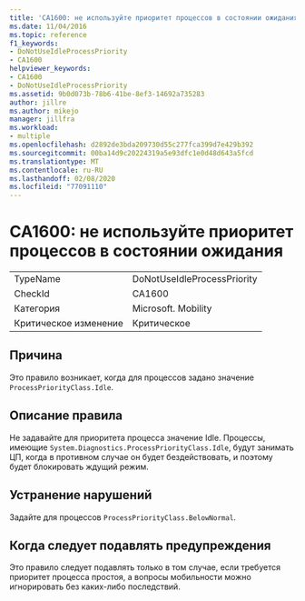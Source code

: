 ```yaml
---
title: 'CA1600: не используйте приоритет процессов в состоянии ожидания'
ms.date: 11/04/2016
ms.topic: reference
f1_keywords:
- DoNotUseIdleProcessPriority
- CA1600
helpviewer_keywords:
- CA1600
- DoNotUseIdleProcessPriority
ms.assetid: 9b0d073b-78b6-41be-8ef3-14692a735283
author: jillre
ms.author: mikejo
manager: jillfra
ms.workload:
- multiple
ms.openlocfilehash: d2892de3bda209730d55c277fca399d7e429b392
ms.sourcegitcommit: 00ba14d9c20224319a5e93dfc1e0d48d643a5fcd
ms.translationtype: MT
ms.contentlocale: ru-RU
ms.lasthandoff: 02/08/2020
ms.locfileid: "77091110"
---
```

# <a name="ca1600-do-not-use-idle-process-priority"></a>CA1600: не используйте приоритет процессов в состоянии ожидания

|||
|-|-|
|TypeName|DoNotUseIdleProcessPriority|
|CheckId|CA1600|
|Категория|Microsoft. Mobility|
|Критическое изменение|Критическое|

## <a name="cause"></a>Причина
Это правило возникает, когда для процессов задано значение `ProcessPriorityClass.Idle`.

## <a name="rule-description"></a>Описание правила
Не задавайте для приоритета процесса значение Idle. Процессы, имеющие `System.Diagnostics.ProcessPriorityClass.Idle`, будут занимать ЦП, когда в противном случае он будет бездействовать, и поэтому будет блокировать ждущий режим.

## <a name="how-to-fix-violations"></a>Устранение нарушений
Задайте для процессов `ProcessPriorityClass.BelowNormal`.

## <a name="when-to-suppress-warnings"></a>Когда следует подавлять предупреждения
Это правило следует подавлять только в том случае, если требуется приоритет процесса простоя, а вопросы мобильности можно игнорировать без каких-либо последствий.
